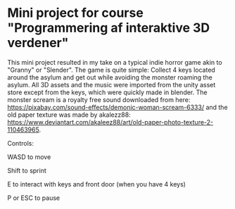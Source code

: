 # Mini project for course "Programmering af interaktive 3D verdener"

This mini project resulted in my take on a typical indie horror game akin to "Granny" or "Slender". The game is quite simple: Collect 4 keys located around the asylum and get out while avoiding the monster roaming the asylum. All 3D assets and the music were imported from the unity asset store except from the keys, which were quickly made in blender. The monster scream is a royalty free sound downloaded from here: https://pixabay.com/sound-effects/demonic-woman-scream-6333/ and the old paper texture was made by akalezz88: https://www.deviantart.com/akaleez88/art/old-paper-photo-texture-2-110463965.

Controls:

WASD to move

Shift to sprint

E to interact with keys and front door (when you have 4 keys)

P or ESC to pause



